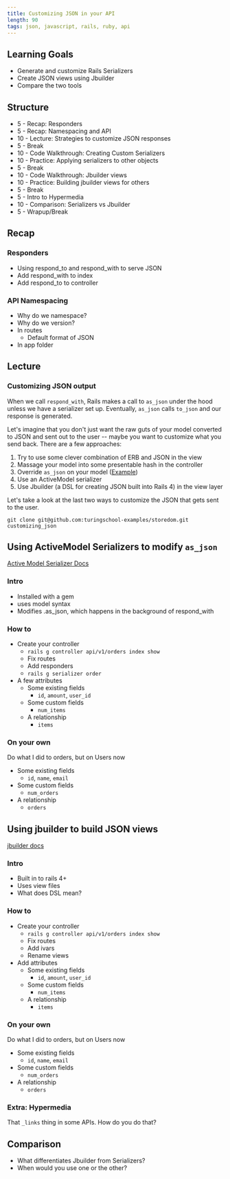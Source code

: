 ```yaml
---
title: Customizing JSON in your API
length: 90
tags: json, javascript, rails, ruby, api
---
```


## Learning Goals

* Generate and customize Rails Serializers
* Create JSON views using Jbuilder
* Compare the two tools

## Structure

* 5 - Recap: Responders
* 5 - Recap: Namespacing and API
* 10 - Lecture: Strategies to customize JSON responses
* 5 - Break
* 10 - Code Walkthrough: Creating Custom Serializers
* 10 - Practice: Applying serializers to other objects
* 5 - Break
* 10 - Code Walkthrough: Jbuilder views
* 10 - Practice: Building jbuilder views for others
* 5 - Break
* 5 - Intro to Hypermedia
* 10 - Comparison: Serializers vs Jbuilder
* 5 - Wrapup/Break

## Recap

### Responders

- Using respond_to and respond_with to serve JSON
- Add respond_with to index
- Add respond_to to controller

### API Namespacing

- Why do we namespace?
- Why do we version?
- In routes
  - Default format of JSON
- In app folder

## Lecture

### Customizing JSON output

When we call `respond_with`, Rails makes a call to `as_json` under the hood unless we have a serializer set up. Eventually, `as_json` calls `to_json` and our response is generated.

Let's imagine that you don't just want the raw guts of your model converted to JSON and sent out to the user -- maybe you want to customize what you send back. There are a few approaches:

1. Try to use some clever combination of ERB and JSON in the view
2. Massage your model into some presentable hash in the controller
3. Override `as_json` on your model ([Example][as_json])
4. Use an ActiveModel serializer
5. Use Jbuilder (a DSL for creating JSON built into Rails 4) in the view layer

[as_json]: https://github.com/JumpstartLab/blogger_advanced/commit/085a9f6681feb3c3623042a9897f037abc6d6bf7

Let's take a look at the last two ways to customize the JSON that gets sent to the user.

```
git clone git@github.com:turingschool-examples/storedom.git customizing_json
```

## Using ActiveModel Serializers to modify `as_json`

[Active Model Serializer Docs](am_serializer_guide)

[am_serializer_guide]: https://github.com/rails-api/active_model_serializers/tree/master/docs

### Intro
- Installed with a gem
- uses model syntax
- Modifies .as_json, which happens in the background of respond_with

### How to
- Create your controller
  - `rails g controller api/v1/orders index show`
  - Fix routes
  - Add responders
  - `rails g serializer order`
- A few attributes
  - Some existing fields
    - `id`, `amount`, `user_id`
  - Some custom fields
    - `num_items`
  - A relationship
    - `items`

### On your own
Do what I did to orders, but on Users now
- Some existing fields
  - `id`, `name`, `email`
- Some custom fields
  - `num_orders`
- A relationship
  - `orders`

## Using jbuilder to build JSON views

[jbuilder docs](jbuilder_readme)

[jbuilder_readme]: https://github.com/rails/jbuilder/blob/master/README.md

### Intro
- Built in to rails 4+
- Uses view files
- What does DSL mean?

### How to
- Create your controller
  - `rails g controller api/v1/orders index show`
  - Fix routes
  - Add ivars
  - Rename views
- Add attributes
  - Some existing fields
    - `id`, `amount`, `user_id`
  - Some custom fields
    - `num_items`
  - A relationship
    - `items`

### On your own
Do what I did to orders, but on Users now
- Some existing fields
  - `id`, `name`, `email`
- Some custom fields
  - `num_orders`
- A relationship
  - `orders`

### Extra: Hypermedia

That `_links` thing in some APIs. How do you do that?

## Comparison
- What differentiates Jbuilder from Serializers?
- When would you use one or the other?
